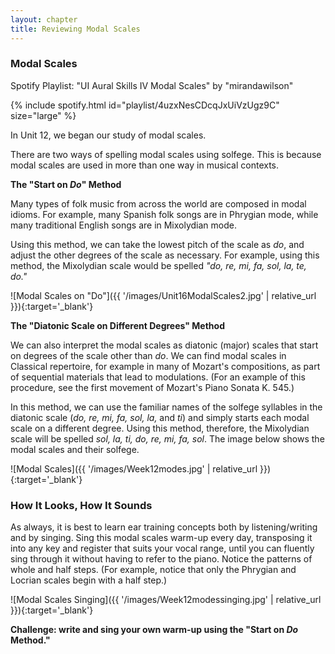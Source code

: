 ```yaml
---
layout: chapter
title: Reviewing Modal Scales
---
```


### Modal Scales

Spotify Playlist: "UI Aural Skills IV Modal Scales" by "mirandawilson"

{% include spotify.html id="playlist/4uzxNesCDcqJxUiVzUgz9C" size="large" %}

In Unit 12, we began our study of modal scales.

There are two ways of spelling modal scales using solfege. This is because modal scales are used in more than one way in musical contexts.

**The "Start on *Do*" Method**

Many types of folk music from across the world are composed in modal idioms. For example, many Spanish folk songs are in Phrygian mode, while many traditional English songs are in Mixolydian mode.

Using this method, we can take the lowest pitch of the scale as *do*, and adjust the other degrees of the scale as necessary. For example, using this method, the Mixolydian scale would be spelled *"do, re, mi, fa, sol, la, te, do."*

![Modal Scales on "Do"]({{ '/images/Unit16ModalScales2.jpg' | relative_url }}){:target='_blank'}

**The "Diatonic Scale on Different Degrees" Method**

We can also interpret the modal scales as diatonic (major) scales that start on degrees of the scale other than *do*. We can find modal scales in Classical repertoire, for example in many of Mozart's compositions, as part of sequential materials that lead to modulations. (For an example of this procedure, see the first movement of Mozart's Piano Sonata K. 545.)

In this method, we can use the familiar names of the solfege syllables in the diatonic scale (*do, re, mi, fa, sol, la,* and *ti*) and simply starts each modal scale on a different degree. Using this method, therefore, the Mixolydian scale will be spelled *sol, la, ti, do, re, mi, fa, sol*. The image below shows the modal scales and their solfege.

![Modal Scales]({{ '/images/Week12modes.jpg' | relative_url }}){:target='_blank'}

### How It Looks, How It Sounds

As always, it is best to learn ear training concepts both by listening/writing and by singing. Sing this modal scales warm-up every day, transposing it into any key and register that suits your vocal range, until you can fluently sing through it without having to refer to the piano. Notice the patterns of whole and half steps. (For example, notice that only the Phrygian and Locrian scales begin with a half step.) 

![Modal Scales Singing]({{ '/images/Week12modessinging.jpg' | relative_url }}){:target='_blank'}

**Challenge: write and sing your own warm-up using the "Start on *Do* Method."**